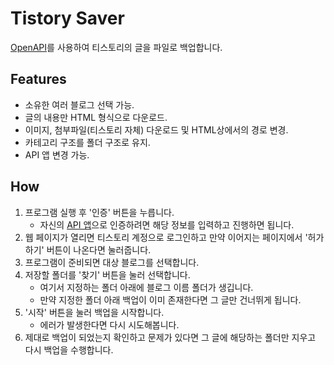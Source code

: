 # Tistory Saver

[OpenAPI](https://tistory.github.io/document-tistory-apis)를 사용하여 티스토리의 글을 파일로 백업합니다.

## Features

- 소유한 여러 블로그 선택 가능.
- 글의 내용만 HTML 형식으로 다운로드.
- 이미지, 첨부파일(티스토리 자체) 다운로드 및 HTML상에서의 경로 변경.
- 카테고리 구조를 폴더 구조로 유지.
- API 앱 변경 가능.

## How

1. 프로그램 실행 후 '인증' 버튼을 누릅니다.
   - 자신의 [API 앱](https://www.tistory.com/guide/api/manage/list)으로 인증하려면 해당 정보를 입력하고 진행하면 됩니다.
1. 웹 페이지가 열리면 티스토리 계정으로 로그인하고 만약 이어지는 페이지에서 '허가하기' 버튼이 나온다면 눌러줍니다.
1. 프로그램이 준비되면 대상 블로그를 선택합니다.
1. 저장할 폴더를 '찾기' 버튼을 눌러 선택합니다.
   - 여기서 지정하는 폴더 아래에 블로그 이름 폴더가 생깁니다.
   - 만약 지정한 폴더 아래 백업이 이미 존재한다면 그 글만 건너뛰게 됩니다.
1. '시작' 버튼을 눌러 백업을 시작합니다.
   - 에러가 발생한다면 다시 시도해봅니다.
1. 제대로 백업이 되었는지 확인하고 문제가 있다면 그 글에 해당하는 폴더만 지우고 다시 백업을 수행합니다.